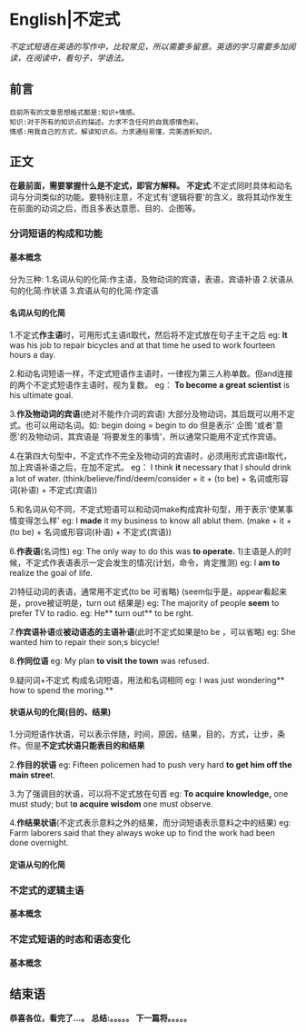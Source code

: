 # English|不定式
*不定式短语在英语的写作中，比较常见，所以需要多留意。英语的学习需要多加阅读，在阅读中，看句子，学语法。*

## 前言
    目前所有的文章思想格式都是:知识+情感。
    知识:对于所有的知识点的描述。力求不含任何的自我感情色彩。
    情感:用我自己的方式，解读知识点。力求通俗易懂，完美透析知识。

## 正文
**在最前面，需要掌握什么是不定式，即官方解释。**
**不定式**:不定式同时具体和动名词与分词类似的功能。要特别注意，不定式有'逻辑将要'的含义，故将其动作发生在前面的动词之后，而且多表达意愿、目的、企图等。

### 分词短语的构成和功能
#### 基本概念
分为三种:
1.名词从句的化简:作主语，及物动词的宾语，表语，宾语补语
2.状语从句的化简:作状语
3.宾语从句的化简:作定语

#### 名词从句的化简
1.不定式**作主语**时，可用形式主语it取代，然后将不定式放在句子主干之后
eg: **It** was his job to repair bicycles and at that time he used to work fourteen hours a day.

2.和动名词短语一样，不定式短语作主语时，一律视为第三人称单数。但and连接的两个不定式短语作主语时，视为复数。
eg： **To become a great scientist** is his ultimate goal.

3.**作及物动词的宾语**(绝对不能作介词的宾语)
大部分及物动词，其后既可以用不定式。也可以用动名词。如: begin doing = begin to do
但是表示' 企图 '或者'意愿'的及物动词，其宾语是 '将要发生的事情'，所以通常只能用不定式作宾语。

4.在第四大句型中，不定式作不完全及物动词的宾语时，必须用形式宾语it取代，加上宾语补语之后，在加不定式。
eg： I think **it** necessary that I should drink a lot of water.
(think/believe/find/deem/consider + it + (to be) + 名词或形容词(补语) + 不定式(宾语))

5.和名词从句不同，不定式短语可以和动词make构成宾补句型，用于表示'使某事情变得怎么样'
eg: I **made** it my business to know all ablut them.
(make + it + (to be) + 名词或形容词(补语) + 不定式(宾语))

6.**作表语**(名词性)
eg: The only way to do this was **to operate.**
1)主语是人的时候，不定式作表语表示一定会发生的情况(计划，命令，肯定推测)
eg: I **am to** realize the goal of life.

2)特征动词的表语，通常用不定式(to be 可省略) (seem似乎是，appear看起来是，prove被证明是，turn out 结果是)
eg: The majority of people **seem** to prefer TV to radio.
eg: He** turn out** to be rght.

7.**作宾语补语**或**被动语态的主语补语**(此时不定式如果是to be ，可以省略)
eg: She wanted him to repair their son;s bicycle!

8.**作同位语**
eg: My plan **to visit the town** was refused.

9.疑问词+不定式 构成名词短语，用法和名词相同
eg: I was just wondering** how to spend the moring.**

#### 状语从句的化简(目的、结果)
1.分词短语作状语，可以表示伴随，时间，原因，结果，目的，方式，让步，条件。但是**不定式状语只能表目的和结果**

2.**作目的状语**
eg: Fifteen policemen had to push very hard **to get him off the main stree**t.

3.为了强调目的状语，可以将不定式放在句首
eg: **To acquire knowledge,** one must study; but t**o acquire wisdom** one must observe.

4.**作结果状语**(不定式表示意料之外的结果，而分词短语表示意料之中的结果)
eg: Farm laborers said that they always woke up to find the work had been done overnight.







#### 定语从句的化简

### 不定式的逻辑主语
#### 基本概念

### 不定式短语的时态和语态变化
#### 基本概念




## 结束语
 **恭喜各位，看完了...。**
**总结:。。。。。**
**下一篇将。。。。。**








